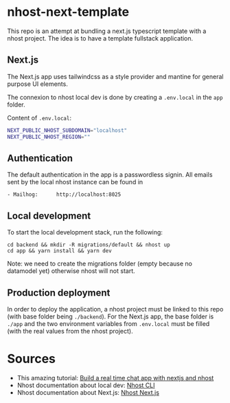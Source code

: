 # nhost-next-template

This repo is an attempt at bundling a next.js typescript template with a nhost project. The idea is to have a template fullstack application.

## Next.js

The Next.js app uses tailwindcss as a style provider and mantine for general purpose UI elements.

The connexion to nhost local dev is done by creating a `.env.local` in the `app` folder.

Content of `.env.local`:

```sh
NEXT_PUBLIC_NHOST_SUBDOMAIN="localhost"
NEXT_PUBLIC_NHOST_REGION=""
```

## Authentication

The default authentication in the app is a passwordless signin.
All emails sent by the local nhost instance can be found in

```
- Mailhog:		http://localhost:8025
```

## Local development

To start the local development stack, run the following:

```
cd backend && mkdir -R migrations/default && nhost up
cd app && yarn install && yarn dev
```

Note: we need to create the migrations folder (empty because no datamodel yet) otherwise nhost will not start.

## Production deployment

In order to deploy the application, a nhost project must be linked to this repo (with base folder being `./backend`).
For the Next.js app, the base folder is `./app` and the two environment variables from `.env.local` must be filled (with the real values from the nhost project).

# Sources

- This amazing tutorial: [Build a real time chat app with nextjs and nhost](https://alterclass.io/tutorials/build-a-real-time-chat-app-with-nextjs-and-nhost)
- Nhost documentation about local dev: [Nhost CLI](https://docs.nhost.io/reference/cli)
- Nhost documentation about Next.js: [Nhost Next.js](https://docs.nhost.io/reference/nextjs)
